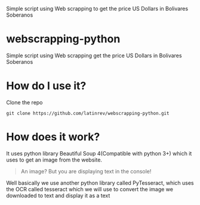 Simple script using Web scrapping to get the price US Dollars in Bolivares Soberanos
# webscrapping-python
Simple script using Web scrapping get the price US Dollars in Bolivares Soberanos

# How do I use it?

Clone the repo 

```git clone https://github.com/latinrev/webscrapping-python.git```


# How does it work?
It uses python library Beautiful Soup 4(Compatible with python 3+) which it uses to get an image from the website.

> An image? But you are displaying text in the console!

Well basically we use another python library called PyTesseract, which uses the OCR called tesseract which we will use to convert the image we downloaded to text and display it as a text

